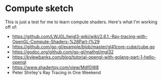 # Compute sketch

This is just a test for me to learn compute shaders. Here's what I'm working off of:

* https://github.com/LWJGL/lwjgl3-wiki/wiki/2.6.1.-Ray-tracing-with-OpenGL-Compute-Shaders-%28Part-I%29
* https://github.com/go-gl/example/blob/master/gl41core-cube/cube.go
* https://godoc.org/github.com/go-gl/mathgl/mgl32
* https://kylewbanks.com/blog/tutorial-opengl-with-golang-part-1-hello-opengl
* https://www.shadertoy.com/view/MdfGW8
* Peter Shirley's Ray Tracing in One Weekend